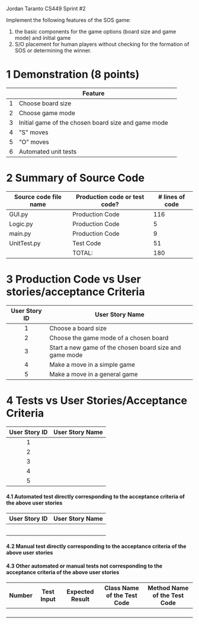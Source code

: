 Jordan Taranto
CS449
Sprint #2

Implement the following features of the SOS game: 
1.  the basic components for the game options (board size and game mode) and initial game 
2. S/O placement for human players without checking for the formation of SOS or determining the winner.
# 1 Demonstration (8 points)

|     | Feature                                             |     |
| :-: | --------------------------------------------------- | --- |
|  1  | Choose board size                                   |     |
|  2  | Choose game mode                                    |     |
|  3  | Initial game of the chosen board size and game mode |     |
|  4  | "S" moves                                           |     |
|  5  | "O" moves                                           |     |
|  6  | Automated unit tests                                |     |
# 2 Summary of Source Code
| Source code file name | Production code or test code? | # lines of code |
| --------------------- | ----------------------------- | --------------- |
| GUI.py                | Production Code               | 116             |
| Logic.py              | Production Code               | 5               |
| main.py               | Production Code               | 9               |
| UnitTest.py           | Test Code                     | 51              |
|                       | TOTAL:                        | 180             |

# 3 Production Code vs User stories/acceptance Criteria

| User Story ID | User Story Name                                         |
| :-----------: | ------------------------------------------------------- |
|       1       | Choose a board size                                     |
|       2       | Choose the game mode of a chosen board                  |
|       3       | Start a new game of the chosen board size and game mode |
|       4       | Make a move in a simple game                            |
|       5       | Make a move in a general game                           |


# 4 Tests vs User Stories/Acceptance Criteria

| User Story ID | User Story Name |
| :-----------: | --------------- |
|       1       |                 |
|       2       |                 |
|       3       |                 |
|       4       |                 |
|       5       |                 |

#### 4.1 Automated test directly corresponding to the acceptance criteria of the above user stories

| User Story ID | User Story Name |
| ------------- | --------------- |
|               |                 |
|               |                 |
|               |                 |
|               |                 |
|               |                 |


#### 4.2 Manual test directly corresponding to the acceptance criteria of the above user stories 

#### 4.3 Other automated or manual tests not corresponding to the acceptance criteria of the above user stories

| Number | Test Input | Expected Result | Class Name of the Test Code | Method Name of the Test Code |
| ------ | ---------- | --------------- | --------------------------- | ---------------------------- |
|        |            |                 |                             |                              |
|        |            |                 |                             |                              |
|        |            |                 |                             |                              |
|        |            |                 |                             |                              |
